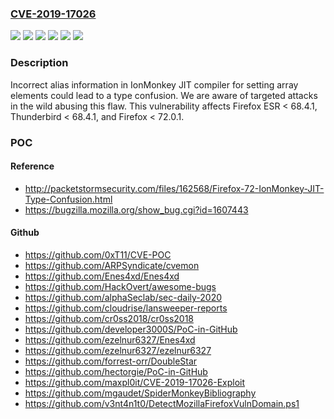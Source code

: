 ### [CVE-2019-17026](https://cve.mitre.org/cgi-bin/cvename.cgi?name=CVE-2019-17026)
![](https://img.shields.io/static/v1?label=Product&message=Firefox%20ESR&color=blue)
![](https://img.shields.io/static/v1?label=Product&message=Firefox&color=blue)
![](https://img.shields.io/static/v1?label=Product&message=Thunderbird&color=blue)
![](https://img.shields.io/static/v1?label=Version&message=%3C%2068.4.1%20&color=brighgreen)
![](https://img.shields.io/static/v1?label=Version&message=%3C%2072.0.1%20&color=brighgreen)
![](https://img.shields.io/static/v1?label=Vulnerability&message=IonMonkey%20type%20confusion%20with%20StoreElementHole%20and%20FallibleStoreElement&color=brighgreen)

### Description

Incorrect alias information in IonMonkey JIT compiler for setting array elements could lead to a type confusion. We are aware of targeted attacks in the wild abusing this flaw. This vulnerability affects Firefox ESR < 68.4.1, Thunderbird < 68.4.1, and Firefox < 72.0.1.

### POC

#### Reference
- http://packetstormsecurity.com/files/162568/Firefox-72-IonMonkey-JIT-Type-Confusion.html
- https://bugzilla.mozilla.org/show_bug.cgi?id=1607443

#### Github
- https://github.com/0xT11/CVE-POC
- https://github.com/ARPSyndicate/cvemon
- https://github.com/Enes4xd/Enes4xd
- https://github.com/HackOvert/awesome-bugs
- https://github.com/alphaSeclab/sec-daily-2020
- https://github.com/cloudrise/lansweeper-reports
- https://github.com/cr0ss2018/cr0ss2018
- https://github.com/developer3000S/PoC-in-GitHub
- https://github.com/ezelnur6327/Enes4xd
- https://github.com/ezelnur6327/ezelnur6327
- https://github.com/forrest-orr/DoubleStar
- https://github.com/hectorgie/PoC-in-GitHub
- https://github.com/maxpl0it/CVE-2019-17026-Exploit
- https://github.com/mgaudet/SpiderMonkeyBibliography
- https://github.com/v3nt4n1t0/DetectMozillaFirefoxVulnDomain.ps1

